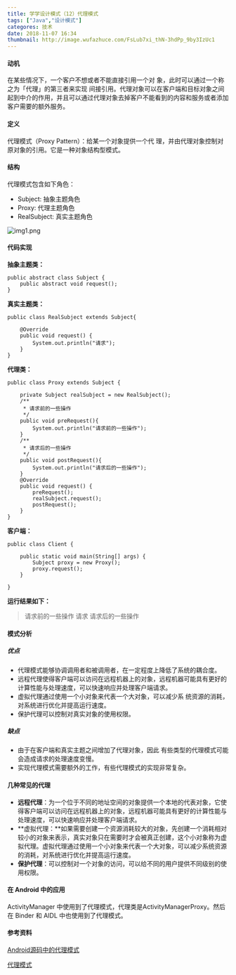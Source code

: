 ```yaml
---
title: 学学设计模式（12）代理模式
tags: ["Java","设计模式"]
categores: 技术
date: 2018-11-07 16:34
thumbnail: http://image.wufazhuce.com/FsLub7xi_thN-3hdPp_9by3IzUc1
---
```


#### 动机

在某些情况下，一个客户不想或者不能直接引用一个对 象，此时可以通过一个称之为「代理」的第三者来实现 间接引用。代理对象可以在客户端和目标对象之间起到中介的作用，并且可以通过代理对象去掉客户不能看到的内容和服务或者添加客户需要的额外服务。

#### 定义

代理模式（Proxy Pattern）：给某一个对象提供一个代 理，并由代理对象控制对原对象的引用。它是一种对象结构型模式。

#### 结构

代理模式包含如下角色：

- Subject: 抽象主题角色
- Proxy: 代理主题角色
- RealSubject: 真实主题角色

![img1.png](https://i.loli.net/2019/08/29/e3rxHQuUdhR9qj7.jpg)

#### 代码实现

**抽象主题类：**

```
public abstract class Subject {
	public abstract void request();
}
```

**真实主题类：**

```
public class RealSubject extends Subject{

	@Override
	public void request() {
		System.out.println("请求");
	}
}
```

**代理类：**

```
public class Proxy extends Subject {

	private Subject realSubject = new RealSubject();
	/**
	 * 请求前的一些操作
	 */
	public void preRequest(){
		System.out.println("请求前的一些操作");
	}
	/**
	 * 请求后的一些操作
	 */
	public void postRequest(){
		System.out.println("请求后的一些操作");
	}
	@Override
	public void request() {
		preRequest();
		realSubject.request();
		postRequest();
	}
}
```

**客户端：**

```
public class Client {

    public static void main(String[] args) {
        Subject proxy = new Proxy();
        proxy.request();
    }

}
```

**运行结果如下：**

> 请求前的一些操作
请求
请求后的一些操作

#### 模式分析

##### 优点

- 代理模式能够协调调用者和被调用者，在一定程度上降低了系统的耦合度。
- 远程代理使得客户端可以访问在远程机器上的对象，远程机器可能具有更好的计算性能与处理速度，可以快速响应并处理客户端请求。
- 虚拟代理通过使用一个小对象来代表一个大对象，可以减少系 统资源的消耗，对系统进行优化并提高运行速度。
- 保护代理可以控制对真实对象的使用权限。

##### 缺点

- 由于在客户端和真实主题之间增加了代理对象，因此 有些类型的代理模式可能会造成请求的处理速度变慢。
- 实现代理模式需要额外的工作，有些代理模式的实现非常复杂。

#### 几种常见的代理

- **远程代理**：为一个位于不同的地址空间的对象提供一个本地的代表对象，它使得客户端可以访问在远程机器上的对象，远程机器可能具有更好的计算性能与处理速度，可以快速响应并处理客户端请求。
- **虚拟代理：**如果需要创建一个资源消耗较大的对象，先创建一个消耗相对较小的对象来表示，真实对象只在需要时才会被真正创建，这个小对象称为虚拟代理。虚拟代理通过使用一个小对象来代表一个大对象，可以减少系统资源的消耗，对系统进行优化并提高运行速度。 
- **保护代理**：可以控制对一个对象的访问，可以给不同的用户提供不同级别的使用权限。

#### 在 Android 中的应用

ActivityManager 中使用到了代理模式，代理类是ActivityManagerProxy。然后在 Binder 和 AIDL 中也使用到了代理模式。

#### 参考资料

[Android源码中的代理模式](https://ivanljt.github.io/blog/2017/08/18/Android%E6%BA%90%E7%A0%81%E4%B8%AD%E7%9A%84%E4%BB%A3%E7%90%86%E6%A8%A1%E5%BC%8F/)

[代理模式](https://design-patterns.readthedocs.io/zh_CN/latest/structural_patterns/proxy.html)